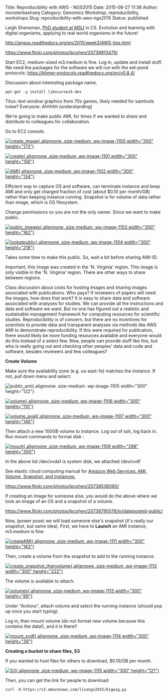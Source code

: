 Title: Reproducibility with AWS - NGS2015
Date: 2015-08-27 11:38
Author: monsterbashseq
Category: Genomics Workshop, reproducibility, workshops
Slug: reproducibility-with-aws-ngs2015
Status: published

Leigh Sheneman, [PhD student at MSU](http://www.leighsheneman.com/) in
CS. Evolution and learning with digital organisms, applying to real
world organisms in the future!

http://angus.readthedocs.org/en/2015/week3/AWS-tips.html

https://www.flickr.com/photos/lpcohen/20739813479/

Start EC2, medium-sized m3.medium is fine. Log in, update and install
stuff. We need the packages for the software we will run with the
eel-pond protocols: https://khmer-protocols.readthedocs.org/en/v0.8.4/

Discussion about interesting package name,

    apt-get -y install libncurses5-dev

Titus: text window graphics from 70s games, likely needed for samtools
tview? Everyone: Ahhhhh (understanding)

We're going to make public AMI, for times if we wanted to share and
distribute to colleagues for collaboration.

Go to EC2 console.

[![create\_image](https://monsterbashseq.files.wordpress.com/2015/08/create_image.png?w=300){.alignnone
.size-medium .wp-image-1100 width="300"
height="173"}](https://monsterbashseq.files.wordpress.com/2015/08/create_image.png)

[![create](https://monsterbashseq.files.wordpress.com/2015/08/create.png?w=300){.alignnone
.size-medium .wp-image-1101 width="300"
height="156"}](https://monsterbashseq.files.wordpress.com/2015/08/create.png)

[![AMI](https://monsterbashseq.files.wordpress.com/2015/08/ami.png?w=300){.alignnone
.size-medium .wp-image-1102 width="300"
height="134"}](https://monsterbashseq.files.wordpress.com/2015/08/ami.png)

Efficient way to capture OS and software, can terminate instance and
keep AMI and only get charged fraction of cost (about \$0.10 per
month/GB) rather than keeping instance running. Snapshot is for volume
of data rather than image, which is OS filesystem.

Change permissions so you are not the only owner. Since we want to make
public.

[![public\_images](https://monsterbashseq.files.wordpress.com/2015/08/public_images.png?w=300){.alignnone
.size-medium .wp-image-1103 width="300"
height="162"}](https://monsterbashseq.files.wordpress.com/2015/08/public_images.png)

[![lookatpublic](https://monsterbashseq.files.wordpress.com/2015/08/lookatpublic.png?w=300){.alignnone
.size-medium .wp-image-1104 width="300"
height="218"}](https://monsterbashseq.files.wordpress.com/2015/08/lookatpublic.png)

Takes some time to make this public. So, wait a bit before sharing
AMI-ID.

Important, this image was created in the 'N. Virginia' region. This
image is only visible in the 'N. Virginia' region. There are other ways
to share between regions.

Class discussion about costs for hosting images and sharing images
associated with publications. Who pays? If reviewers of papers will need
the images, how does that work? It is easy to share data and software
associated with analyses for studies. We can provide all the
instructions and data and software we want. But no one has figured out a
realistic and sustainable management framework for computing resources
for scientific studies. Reproducibility is of concern, but there are no
incentives for scientists to provide data and transparent analyses via
methods like AWS AMI to demonstrate reproducibility. If this were
required for publication, there would likely be more funding resources
available and everyone would do this instead of a select few. Now,
people can provide stuff like this, but who is really going out and
checking other peoples' data and code and software, besides reviewers
and few colleagues?

**Create Volume**

Make sure the availability zone (e.g. us-east-1e) matches the instance.
If not, pull down menu and select:

![public\_ami](https://monsterbashseq.files.wordpress.com/2015/08/public_ami.png?w=300){.alignnone
.size-medium .wp-image-1105 width="300" height="122"}

[![volume](https://monsterbashseq.files.wordpress.com/2015/08/volume.png?w=300){.alignnone
.size-medium .wp-image-1106 width="300"
height="110"}](https://monsterbashseq.files.wordpress.com/2015/08/volume.png)

[![volume\_avail](https://monsterbashseq.files.wordpress.com/2015/08/volume_avail.png?w=300){.alignnone
.size-medium .wp-image-1107 width="300"
height="146"}](https://monsterbashseq.files.wordpress.com/2015/08/volume_avail.png)

Then attach a new 100GB volume to instance. Log out of ssh, log back in.
Run mount commands to format disk :

[![mount](https://monsterbashseq.files.wordpress.com/2015/08/mount1.png?w=298){.alignnone
.size-medium .wp-image-1109 width="298"
height="300"}](https://monsterbashseq.files.wordpress.com/2015/08/mount1.png)

In the above list /dev/xvda1 is system disk, we attached /dev/xvdf

See elastic cloud computing manual for [Amazon Web Services: AMI,
Volume, Snapshot, and
Instances.](http://docs.aws.amazon.com/AWSEC2/latest/UserGuide/ec2-instances-and-amis.html)

https://www.flickr.com/photos/lpcohen/20738536090/

If creating an image for someone else, you would do the above where we
took an image of an OS and a snapshot of a volume.

https://www.flickr.com/photos/lpcohen/20738795578/in/dateposted-public/

Now, (power pose) we will load someone else's snapshot (it's really our
snapshot, but same idea). First, we have to **Launch** an AMI instance,
m3.medium is fine:

[![createAMI](https://monsterbashseq.files.wordpress.com/2015/08/createami1.png?w=300){.alignnone
.size-medium .wp-image-1111 width="300"
height="183"}](https://monsterbashseq.files.wordpress.com/2015/08/createami1.png)

Then, create a volume from the snapshot to add to the running instance.

[![create\_snapshot\_thenvolume](https://monsterbashseq.files.wordpress.com/2015/08/create_snapshot_thenvolume.png?w=300){.alignnone
.size-medium .wp-image-1112 width="300"
height="222"}](https://monsterbashseq.files.wordpress.com/2015/08/create_snapshot_thenvolume.png)

The volume is available to attach:

[![volumes](https://monsterbashseq.files.wordpress.com/2015/08/volumes.png?w=300){.alignnone
.size-medium .wp-image-1113 width="300"
height="89"}](https://monsterbashseq.files.wordpress.com/2015/08/volumes.png)

Under "Actions", attach volume and select the running instance (should
pop up once you start typing).

Log in, then mount volume (do not format new volume because this
contains the data!), and it is there!!

[![mount\_xvdf](https://monsterbashseq.files.wordpress.com/2015/08/mount_xvdf.png?w=300){.alignnone
.size-medium .wp-image-1114 width="300"
height="39"}](https://monsterbashseq.files.wordpress.com/2015/08/mount_xvdf.png)

**Creating a bucket to share files, S3**

If you wanted to host files for others to download, \$0.10/GB per month.

[![S3](https://monsterbashseq.files.wordpress.com/2015/08/s3.png?w=300){.alignnone
.size-medium .wp-image-1115 width="300"
height="121"}](https://monsterbashseq.files.wordpress.com/2015/08/s3.png)

Then, you can get the link for people to download:

    curl -O https://s3.amazonaws.com/lisangs2015/bigwig.py
